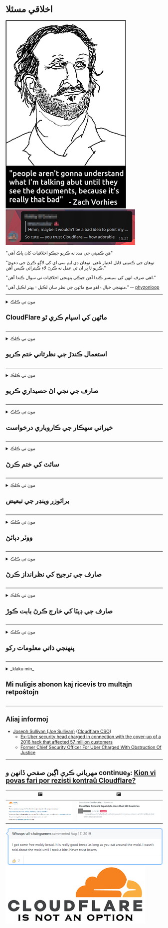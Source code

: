 # اخلاقي مسئلا

![](../image/itsreallythatbad.jpg)
![](../image/telegram/c81238387627b4bfd3dcd60f56d41626.jpg)

"هن ڪمپني جي مدد نه ڪريو جيڪو اخلاقيات کان پاڪ آهي"

"توھان جي ڪمپني قابل اعتبار ناھي. توهان ڊي ايم سي اي کي لاڳو ڪرڻ جي دعويٰ ڪريو ٿا پر ان تي عمل نه ڪرڻ لاءِ ڪيترائي ڪيس آهن."

"اهي صرف انهن کي سينسر ڪندا آهن جيڪي پنهنجي اخلاقيات تي سوال ڪندا آهن."

"منهنجي خيال ۾ اهو سچ ماڻهن جي نظر سان لڪيل ۽ بهتر لڪيل آهي."  -- [phyzonloop](https://twitter.com/phyzonloop)


---


<details>
<summary>مون تي ڪلڪ

## CloudFlare ماڻهن کي اسپام ڪري ٿو
</summary>


Cloudflare غير-Cloudflare استعمال ڪندڙن کي اسپام اي ميلون موڪلي رهيو آهي.

- صرف انهن صارفن کي اي ميلون موڪليو جيڪي آپٽ ڪيو آهي
- جڏهن صارف چوندو ”اسٽاپ“ ، پوءِ اي ميل موڪلڻ بند ڪريو

اهو سادو آهي. پر Cloudflare پرواهه ناهي.
ڪلائوڊ فلير پنهنجي سروس استعمال ڪندي چيو ته سمورن اسپامرز يا حملو ڪندڙن کي روڪي سگهجي ٿو.
Cloudflare کي چالو ڪرڻ کان بغير اسان Cloudflare کي ڪيئن روڪي سگهون ٿا؟


| 🖼 | 🖼 |
| --- | --- |
| ![](../image/cfspam01.jpg) | ![](../image/cfspam03.jpg) |
| ![](../image/cfspam02.jpg) | ![](../image/cfspambrittany.jpg)<br>![](../image/cfspamtwtr.jpg) |
| ![](../image/cfspam04.jpg) | ![](../image/cfspam05.jpg) |

</details>

---

<details>
<summary>مون تي ڪلڪ

## استعمال ڪندڙ جي نظرثاني ختم ڪريو
</summary>


Cloudflare سينسر منفي تبصرا.
جيڪڏهن توهان Twitter تي Anti-Cloudflare متن پوسٽ ڪريو ، توهان وٽ هڪ پيغام آهي ته Cloudflare ملازم کان ”نه ، اهو ناهي“ پيغام سان جواب مليو.
جيڪڏهن توهان ڪنهن به جائزي واري سائيٽ تي منفي جائزو پوسٽ ڪندا آهيو ، اهي سينسر ڪرڻ جي ڪوشش ڪندا.


| 🖼 | 🖼 |
| --- | --- |
| ![](../image/cfcenrev_01.jpg)<br>![](../image/cfcenrev_02.jpg) | ![](../image/cfcenrev_03.jpg) |

</details>

---

<details>
<summary>مون تي ڪلڪ

## صارف جي نجي اڻ حصيداري ڪريو
</summary>


ڪلائوڊ فلير کي وڏي پيماني تي تڪليف وارو مسئلو آهي.
Cloudflare انهن معلومات جي حصيداري ڪندو آهي جيڪي ميزباني ڪيل سائيٽن بابت شڪايت ڪن ٿيون.
اهي ڪڏهن ڪڏهن توهان کان پڇن ٿا ته توهان جي صحيح سڃاڻپ فراهم ڪريو.
جيڪڏهن توهان بدمعاشي ، حملو ، ڇڙواڳ يا قتل نٿا ڪرڻ چاهيو ، توهان ڀلي ڪليڊ فليڊڊ ويب سائيٽن کان پري رهو.


| 🖼 | 🖼 |
| --- | --- |
| ![](../image/cfdox_what.jpg) | ![](../image/cfdox_swat.jpg) |
| ![](../image/cfdox_kill.jpg) | ![](../image/cfdox_threat.jpg) |
| ![](../image/cfdox_dox.jpg) | ![](../image/cfdox_ex1.jpg) |
| ![](../image/cfabuseform.jpg) | ![](../image/cfdox_ex2.jpg) |

</details>

---

<details>
<summary>مون تي ڪلڪ

## خيراتي سهڪار جي ڪاروباري درخواست
</summary>


CloudFlare خيراتي مدد لاءِ پڇندي آهي.
اها تمام حيران ڪندڙ ڳالهه آهي ته هڪ آمريڪي ڪارپوريشن غير منافع بخش تنظيمن سان گڏ خيرات لاءِ به چوندو هو ، جيڪي سٺا سبب آهن.
جيڪڏهن توهان ماڻهن کي بلاڪ ڪرڻ يا ٻين ماڻهن جو وقت ضايع ڪرڻ پسند ڪندا ، توهان شايد ڪلائوڊ فليئر ملازمن لاءِ ڪجهه پيزا آرڊر ڪرڻ چاهيندا.


![](../image/cfdonate.jpg)

</details>

---

<details>
<summary>مون تي ڪلڪ

## سائٽ کي ختم ڪرڻ
</summary>


جيڪڏهن توهان اوچتو سائيٽ هيٺ ٿي وئي ته ڇا ڪندؤ؟
اهي رپورٽون آهن ته Cloudflare خاموشي سان صارف جي تشڪيل کي ختم ڪري رهي آهي يا بغير ڪنهن وارننگ جي سروس بند ڪري رهي آهي.
اسان صلاح ڏيو ته توهان بهتر فراهم ڪندڙ ڳولي.

![](../image/cftmnt.jpg)

</details>

---

<details>
<summary>مون تي ڪلڪ

## برائوزر وينڊر جي تبعيض
</summary>


CloudFlare فائر برائوز استعمال ڪرڻ وارن کي ترجيح ڏي ٿو جڏهن تور مٿان نان-برائوزر برائوزر جي استعمال ڪندڙن کي دشمني وارو علاج ڏي.
Tor صارف جن جا صحيح طور تي غير مفت جاوا اسڪرپٽ تي عمل ڪرڻ کان انڪار ڪن ٿا انهن کي دشمني وارو علاج به ملي ٿو.
هن رسائي جي اڻ برابري هڪ نيٽورڪ غير جانبداري جو غلط استعمال ۽ طاقت جو غلط استعمال آهي.

![](../image/browdifftbcx.gif)

- کاٻو: تور برائوزر ، سا Rightي: ڪروم. ساڳيو IP پتو.

![](../image/browserdiff.jpg)

- کاٻي: تور برائوزر جاوا اسڪرپٽ کي معذور ، ڪوڪي کي فعال ڪيو ويو
- سا Rightو: ڪروم جاوا اسڪرپٽ فعال ، ڪوڪي معذور

![](../image/cfsiryoublocked.jpg)

- QuteBrowser (بغير برائوزر) جي تور (Clearnet IP)

| ***برائوزر*** | ***رسائي جي علاج*** |
| --- | --- |
| Tor Browser (جاوا اسڪرپٽ کي فعال ڪيو ويو) | رسائي جي اجازت |
| Firefox (جاوا اسڪرپٽ کي فعال ڪيو ويو) | رسائي خراب ٿي وئي |
| Chromium (جاوا اسڪرپٽ کي فعال ڪيو ويو) | رسائي خراب ٿي وئي |
| Chromium or Firefox (جاوا اسڪرپٽ معذور آهي) | رسائي رد ڪئي وئي |
| Chromium or Firefox (ڪوڪيي معذور آهي) | رسائي رد ڪئي وئي |
| QuteBrowser | رسائي رد ڪئي وئي |
| lynx | رسائي رد ڪئي وئي |
| w3m | رسائي رد ڪئي وئي |
| wget | رسائي رد ڪئي وئي |


آسان چئلينج حل ڪرڻ لاءِ آڊيو بٽڻ ڇو استعمال نه ڪيو وڃي؟

ها ، هڪ آڊيو بٽڻ آهي ، پر اهو هميشه طور تي ڪم نه ڪندو آهي تور تي.
توھان کي ھي ميسيج ملندو جڏھن توھان ان کي دٻايو:

```
بعد ۾ ٻيهر ڪوشش ڪريو
شايد توهان جو ڪمپيوٽر يا نيٽورڪ خودڪار سوالن وارو موڪلي رهيو آهي.
اسان جي استعمال ڪندڙن کي تحفظ ڏيڻ لاءِ اسان توهان جي درخواست تي هاڻي عمل نٿا ڪري سگهون.
وڌيڪ تفصيل لاءِ اسان جي مدد واري صفحي جو دورو ڪريو
```

</details>

---

<details>
<summary>مون تي ڪلڪ

## ووٽر دٻائڻ
</summary>


يو ايس رياستن ۾ ووٽر آخر ۾ ووٽ ڏيڻ لاءِ رجسٽريشن ڪندا آهن رياست جي سيڪريٽري پنهنجي ويب سائيٽ تي سندن رهائش واري رياست ۾.
ريپبلڪن جي ڪنٽرول واري رياست سيڪريٽري جون آفيسون ڪلائوڊ فليئر ذريعي رياست جي سيڪريٽري جي ويب سائيٽ کي پيش ڪندي ووٽر دٻاءُ ۾ مشغول آهن.
Cloudflare جي تور استعمال ڪندڙن جي ميزباني علاج ، ان جي MITM پوزيشن نگراني جي مرڪزي گلوبل نقطي جي طور تي ، ۽ ان جو نقصانڪار ڪردار مجموعي طور تي ايندڙ ووٽرن کي رجسٽريشن کان گريز ڪري ٿو.
خاص ڪري لبرلز رازداري کي هٿي ڏيڻ جو رجحان رکن ٿا.
ووٽر رجسٽريشن فارم ووٽر جي سياسي دباو ، ذاتي جسماني پتو ، سماجي تحفظ نمبر ، ۽ dateم جي تاريخ جي باري ۾ حساس معلومات گڏ ڪندا آهن.
اڪثر رياستون صرف معلومات جو هڪ ذيلي حصو عوامي طور تي دستياب ڪنديون آهن ، پر Cloudflare ان معلومات کي ڏسي ٿو جڏهن ڪو ماڻهو ووٽ ڏيڻ لاءِ رجسٽر ٿيو.

نوٽ ڪيو ته ڪاغذ جي رجسٽريشن Cloudflare جي ڀڃڪڙي نه ڪندو آهي ڇاڪاڻ ته سيڪريٽري آف اسٽيٽ ڊيٽا داخلا اسٽاف ورڪرز شايد ڊيٽا داخل ڪرڻ لاءِ Cloudflare ويب سائيٽ استعمال ڪندا.

| 🖼 | 🖼 |
| --- | --- |
| ![](../image/cfvotm_01.jpg) | ![](../image/cfvotm_02.jpg) |

- Change.org ووٽن کي گڏ ڪرڻ ۽ ڪم وٺڻ لاءِ هڪ مشهور ويبسائيٽ آهي.
“ماڻهو هر جاءِ تي مهم شروع ڪري رهيا آهن ، حمايت ڪندڙن کي متحرڪ ڪري رهيا آهن ، ۽ فيصلن تي عمل ڪرڻ لاءِ فيصلا ڪرڻ وارا حل ڪرڻ”
بدقسمتي سان ، گهڻا ماڻهو Cloud.org جي جارحتي فلٽر جي ڪري Change.org کي بلڪل نه ڏسي سگهندا آهن.
انهن کي درخواستن تي دستخط ڪرڻ کان روڪيو پيو وڃي ، انهي ڪري انهن کي جمهوري عمل کان پري ڪيو ويو.
ٻيون غير ڪلائوڊ فليڊرڊ پليٽ فارم استعمال ڪرڻ جهڙوڪ اوپن پيٽيشن مسئلو کي حل ڪرڻ ۾ مدد ڪري ٿو.

| 🖼 | 🖼 |
| --- | --- |
| ![](../image/changeorgasn.jpg) | ![](../image/changeorgtor.jpg) |

- Cloudflare جو "ايٿينين پروجيڪٽ" رياست ۽ مڪاني چونڊ ويب سائيٽن کي مفت انٽرنيشنل سطح تحفظ فراهم ڪري ٿو.
انهن چيو ته ”انهن جا حلقا چونڊ جي accessاڻ ۽ ووٽر رجسٽريشن تائين رسائي ڪري سگهن ٿا“ پر اهو ڪوڙ آهي ڇاڪاڻ ته ڪيترائي ماڻهو صرف سائيٽ کي برائوز نٿا ڪري سگهن.

</details>

---

<details>
<summary>مون تي ڪلڪ

## صارف جي ترجيح کي نظرانداز ڪرڻ
</summary>


جيڪڏهن توهان ڪجهه چونڊيندا ، توهان توقع ڪندا ته توهان انهي بابت ڪوبه اي ميل حاصل نه ڪندا.
Cloudflare صارف جي ترجيح کي نظرانداز ڪيو ۽ ڪسٽمر جي رضامندي کان بغير ٽئين پارٽي ڪارپوريشنن سان ڊيٽا شيئر ڪري.
جيڪڏهن توهان انهن جو مفت منصوبو استعمال ڪري رهيا آهيو ، اهي ڪڏهن ڪڏهن توهان کي م ميلون سبسڪرپشن خريد ڪرڻ لاءِ پڇنديا آهن.

![](../image/cfviopl_tp.jpg)

</details>

---

<details>
<summary>مون تي ڪلڪ

## صارف جي ڊيٽا کي خارج ڪرڻ بابت ڪوڙ
</summary>


هن اڳوڻي ڪلائوڊ فليئر گراهڪ بلاگ موجب ، ڪلائوڊ فليئر اڪائونٽس ختم ڪرڻ جي باري ۾ ڪوڙ ڳالهائي رهيو آهي.
اadaysڪلهه ، ڪيتريون ڪمپنيون توهان جي اڪائونٽ کي بند يا ختم ڪرڻ بعد توهان جو ڊيٽا رکن ٿيون.
ڪيتريون ئي سٺيون ڪمپنيون ان بابت پنهنجي رازداري پاليسي ۾ ذڪر ڪنديون آهن.
ڪلائو فليئر؟ نه.

```
2019-08-05 CloudFlare مون کي تصديق ڪندي موڪلي هئي ته اهي منهنجو اڪائونٽ هٽائيندا هئا.
2019-10-02 مون CloudFlare کان هڪ اي ميل حاصل ڪئي "ڇاڪاڻ ته مان گراهڪ آهيان"
```

Cloudflare لفظ "هٽايو" بابت نه didn'tاڻيو هو.
جيڪڏهن اهو واقعي ڪ removedيو ويو ، انهي اڳوڻي گراهڪ کي اي ميل ڇو ملي؟
هن اهو پڻ ذڪر ڪيو آهي ته Cloudflare جي رازداري پاليسي جو ذڪر نه آهي.

```
انهن جي نئين رازداري واري پاليسي سال ۾ ڊيٽا کي برقرار رکڻ جو ڪو ذڪر ناهي.
```

![](../image/cfviopl_notdel.jpg)

Cloudflare تي توهان ڪيئن اعتماد ڪري سگهو ٿا جيڪڏهن انهن جي رازداري پاليسي LIE آهي؟

</details>

---

<details>
<summary>مون تي ڪلڪ

## پنهنجي ذاتي معلومات رکو
</summary>


Cloudflare اڪائونٽ کي ختم ڪرڻ سخت سطح آهي.

```
”اڪاؤنٽ“ ڪيٽيگري جو استعمال ڪندي سپورٽ ٽڪيٽ جمع ڪرايو ،
۽ پيغام جي جسم ۾ اڪائونٽ ختم ڪرڻ جي درخواست ڪريو.
توهان کي ڊومين نه هجڻ گهرجي پهرين توهان جي اڪائونٽ سان منسلڪ يا ڪريڊٽ ڪارڊ ختم ڪرڻ جي درخواست ڪرڻ کان پهريان.
```

توهان کي اها تصديق واري اي ميل ملي ويندي.

![](../image/cf_deleteandkeep.jpg)

”اسان توهان جي خارج ٿيڻ جي درخواست تي عمل ڪرڻ شروع ڪيو آهي“ پر ”اسان توهان جي ذاتي معلومات جاري رکنداسين“.

ڇا توهان هن تي "اعتبار" ڪري سگهو ٿا؟

</details>

---

<details>
<summary>_klaku min_

## Mi nuligis abonon kaj ricevis tro multajn retpoŝtojn
</summary>


La uzanto nuligis sian 'Cloudflare stream' abonon kaj li ricevas retpoŝtajn memorigilojn ĉiutage por rememorigi lin pri nuligita abono.
Ne estas malaprobita butono. Kiel vi ĉesas ĉi tiun frenezon?

![](../image/barrageemailcancelsubscription.jpg)

Cloudflare diris al ĉi tiu uzanto kontakti subtenteamo kaj peti ĉiujn viajn enhavojn forigi.

- [t](https://web.archive.org/web/20210412165334/https://twitter.com/JohnHaldson/status/1381651569247088650)

</details>

---

## Aliaj informoj

- [Joseph Sullivan (Joe Sullivan)](../cloudflare_inc/cloudflare_members.md) ([Cloudflare CSO](https://twitter.com/eastdakota/status/1296522269313785862))
  - [Ex-Uber security head charged in connection with the cover-up of a 2016 hack that affected 57 million customers](https://www.businessinsider.com/uber-data-hack-security-head-joe-sullivan-charged-cover-up-2020-8)
  - [Former Chief Security Officer For Uber Charged With Obstruction Of Justice](https://www.justice.gov/usao-ndca/pr/former-chief-security-officer-uber-charged-obstruction-justice)


---

## مهرباني ڪري اڳين صفحي ڏانهن و continueو:   [Kion vi povas fari por rezisti kontraŭ Cloudflare?](sd.action.md)

|  🖼  |  🖼 |
| --- | --- |
| ![](../image/cfcommunity_ban.jpg) | ![](../image/censor_cloudflare_blogcomment.jpg) |

![](../image/freemoldybread.jpg)
![](../image/cfisnotanoption.jpg)
